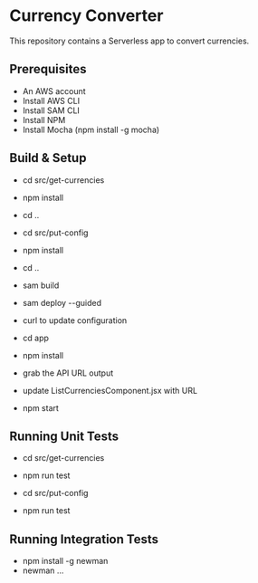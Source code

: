 # Currency Converter

This repository contains a Serverless app to convert currencies.

## Prerequisites

* An AWS account
* Install AWS CLI
* Install SAM CLI
* Install NPM
* Install Mocha (npm install -g mocha)

## Build & Setup

* cd src/get-currencies
* npm install
* cd ..

* cd src/put-config
* npm install
* cd ..

* sam build
* sam deploy --guided
* curl to update configuration

* cd app
* npm install
* grab the API URL output
* update ListCurrenciesComponent.jsx with URL
* npm start

## Running Unit Tests

* cd src/get-currencies
* npm run test

* cd src/put-config
* npm run test

## Running Integration Tests

* npm install -g newman
* newman ...